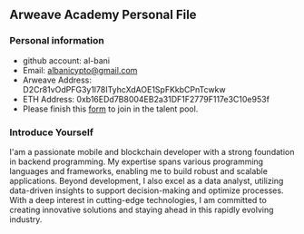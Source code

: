 ## Arweave Academy Personal File

### Personal information

- github account: al-bani
- Email: albanicypto@gmail.com
- Arweave Address: D2Cr81vOdPFG3y1l78ITyhcXdAOE1SpFKkbCPnTcwkw
- ETH Address: 0xb16EDd7B8004EB2a31DF1F2779F117e3C10e953f
- Please finish this [form](https://docs.google.com/forms/d/e/1FAIpQLSfWA5fIIcBgmRppm3jNz5vmf9Mai_QMVil-2pO4r7YKn_Zhtw/viewform?usp=sf_link) to join in the talent pool.

### Introduce Yourself

I'am a passionate mobile and blockchain developer with a strong foundation in backend programming. My expertise spans various programming languages and frameworks, enabling me to build robust and scalable applications. Beyond development, I also excel as a data analyst, utilizing data-driven insights to support decision-making and optimize processes. With a deep interest in cutting-edge technologies, I am committed to creating innovative solutions and staying ahead in this rapidly evolving industry.
